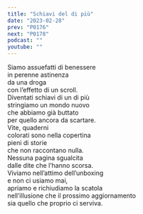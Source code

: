 ```yaml
---
title: "Schiavi del di più"
date: "2023-02-28"
prev: "P0176"
next: "P0178"
podcast: ""
youtube: ""
---
```


Siamo assuefatti di benessere  
in perenne astinenza  
da una droga   
con l’effetto di un scroll.  
Diventati schiavi di un di più  
stringiamo un mondo nuovo  
che abbiamo già buttato  
per quello ancora da scartare.  
Vite, quaderni  
colorati sono nella copertina  
pieni di storie   
che non raccontano nulla.  
Nessuna pagina sgualcita  
dalle dite che l’hanno scorsa.  
Viviamo nell’attimo dell’unboxing  
e non ci usiamo mai,  
apriamo e richiudiamo la scatola  
nell’illusione che il prossimo aggiornamento  
sia quello che proprio ci serviva.